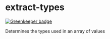 # extract-types

[![Greenkeeper badge](https://badges.greenkeeper.io/PatrickShaw/by-example.svg)](https://greenkeeper.io/)

Determines the types used in an array of values
